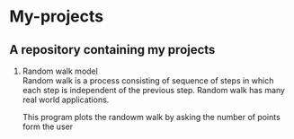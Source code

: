 # My-projects
<h2>A repository containing my projects</h2>

<ol>
  <li>Random walk model</li>
  <div>Random walk is a process consisting of sequence of steps in which each step is independent of the previous step. Random walk has many real world applications.</div>
  <p>This program plots the randowm walk by asking the number of points form the user</p>
</ol>
